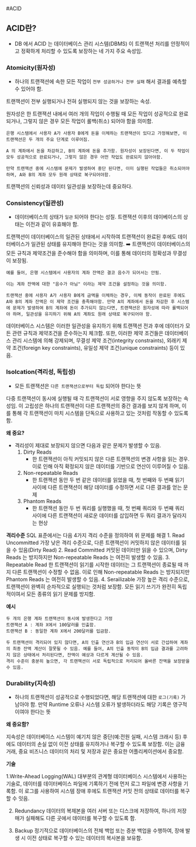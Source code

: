 #ACID

## ACID란?

* DB 에서 ACID 는 데이터베이스 관리 시스템(DBMS) 이 트랜잭션 처리를 안정적이고 정확하게 처리할 수 있도록 보장하는 네 가지 주요 속성임.


### Atomicity(원자성)

* 하나의 트랜잭션에 속한 모든 작업이 `전부 성공하거나 전부 실패` 해서 결과를 예측할 수 있어야 함.

트랜잭션이 전부 실행되거나 전혀 실행되지 않는 것을 보장하는 속성.

원자성은 한 트랜잭션 내에서 여러 개의 작업이 수행될 때 모든 작업이 성공적으로 완료되거나, 그렇지 않은 경우 모든 작업이 롤백(취소) 되어야 함을 의미함.

```text
은행 시스템에서 사용자 A가 사용자 B에게 돈을 이체하는 트랜잭션이 있다고 가정해보면, 이 트랜잭션은 두 개의 주요 단계로 이루어짐.

A 의 계좌에서 돈을 차감하고, B의 계좌에 돈을 추가함. 원자성이 보장된다면, 이 두 작업이 모두 성공적으로 완료되거나, 그렇지 않은 경우 어떤 작업도 완료되지 않아야함. 

만약 트랜잭션 중에 시스템에 문제가 발생하여 중단 된다면, 이미 실행된 작업들은 취소되어야 하며, A와 B의 계좌 모두 원래 상태로 복구되어야함.
```

트랜잭션의 신뢰성과 데이터 일관성을 보장하는데 중요하다.

### Consistency(일관성)

* 데이터베이스의 상태가 `일관` 되어야 한다는 성질. 트랜잭션 이후의 데이베이스의 상태는 이전과 같이 유효해야 함.

트랜잭션이 데이터베이스의 일관된 상태에서 시작하여 트랜잭션이 완료된 후에도 데이터베이스가 일관된 상태를 유지해야 한다는 것을 의미함.
➡️ 트랜잭션이 데이터베이스의 모든 규칙과 제약조건을 준수해야 함을 의미하며, 이를 통해 데이터의 정확성과 무결성이 보장됨.

```text
예를 들어, 은행 시스템에서 사용자의 계좌 잔액은 결코 음수가 되어서는 안됨.

이는 계좌 잔액에 대한 "음수가 아님" 이라는 제약 조건을 설정하는 것을 의미함.

트랜잭션 중에 사용자 A가 사용자 B에게 금액을 이체하는 경우, 이체 동작이 완료된 후에도 A와 B의 계좌 잔액은 이 제약 조건을 충족해야함. 만약 A의 계좌에서 돈을 차감한 후 시스템에 문제가 발생하여 B의 계좌에 돈이 추가되지 않는다면, 트랜잭션은 원자성에 따라 롤백되어야 하며, 일관성을 유지하기 위해 A의 계좌도 원래 상태로 복구되어야 함.
```

데이터베이스 시스템은 이러한 일관성을 유지하기 위해 트랜잭션 전과 후에 데이터가 모든 관련 규칙과 제약조건을 준수하는지 체크함. 또한, 이러한 제약 조건들은 데이터베이스 관리 시스템에 의해 강제되며, 무결성 제약 조건(integrity constraints), 외래키 제약 조건(foreign key constraints), 유일성 제약 조건(unique constraints) 등이 있음.

### Isolcation(격리성, 독립성)

* 모든 트랜잭션은 `다른 트랜잭션으로부터 독립` 되어야 한다는 뜻

다중 트랜잭션이 동시에 실행될 때 각 트랜잭션이 서로 영향을 주지 않도록 보장하는 속성임. 이 고립성은 하나의 트랜잭션이 다른 트랜잭션의 중간 결과를 보지 않게 하며, 이를 통해 각 트랜잭션이 마치 시스템을 단독으로 사용하고 있는 것처럼 작동할 수 있도록 함.

**왜 중요?**
* 격리성이 제대로 보장되지 않으면 다음과 같은 문제가 발생할 수 있음.
	1. Dirty Reads
		* 한 트랜잭션이 아직 커밋되지 않은 다른 트랜잭션의 변경 사항을 읽는 경우. 이로 인해 아직 확정되지 않은 데이터를 기반으로 연산이 이루어질 수 있음.
	2. Non-repeatable Reads
		* 한 트랜잭션 동안 두 번 같은 데이터를 읽었을 때, 첫 번째와 두 번째 읽기 사이에 다른 트랜잭션이 해당 데이터를 수정하면 서로 다른 결과를 얻는 문제
	3. Phantom Reads
		* 한 트랜잭션 동안 두 번 쿼리를 실행했을 때, 첫 번째 쿼리와 두 번째 쿼리 사이에 다른 트랜잭션이 새로운 데이터를 삽입하면 두 쿼리 결과가 달라지는 현상


**격리수준**
	SQL 표준에서는 다음 4가지 격리 수준을 정의하여 위 문제를 해결
	1. Read Uncommitted
		가장 낮은 격리 수준으로, 다른 트랜잭션이 커밋하지 않은 데이터를 읽을 수 있음(Dirty Read)
	2. Read Committed
		커밋된 데이터만 읽을 수 있으며, Dirty Reads 는 방지하지만 Non-repeatable Reads 는 여전히 발생할 수 있음.
	3. Repeatable Read
		한 트랜잭션이 읽기를 시작한 데이터는 그 트랜잭션이 종료될 때 까지 다른 트랜잭션이 수정할 수 없음. 이로 인해 Non-repeatable Reads 는 방지되지만 Phantom Reads 는 여전히 발생할 수 있음.
	4. Serailizable
		가장 높은 격리 수준으로, 트랜잭션이 완벽히 순차적으로 실행되는 것처럼 보장함. 모든 읽기 쓰기가 완전히 독립적이여서 모든 종류의 읽기 문제를 방지함.

**예시**
```text
두 개의 은행 계좌 트랜잭션이 동시에 발생한다고 가정
트랜잭션 A : 계좌 X에서 100달러를 인출함.
트랜잭션 B : 동일한 계좌 X에서 200달러를 입금함.

두 트랜잭션이 격리되어 있지 않다면, A의 인출 연산과 B의 입금 연산이 서로 간섭하여 계좌의 최종 잔액 계산이 잘못될 수 있음. 예를 들어, A의 인출 동작이 B의 입금 결과를 고려하지 않은 상태에서 처리된다면, 잔액이 예상과 다르게 계산될 수 있음.
격리 수준이 충분히 높으면, 각 트랜잭션이 서로 독립적으로 처리되어 올바른 잔액을 보장받을 수 있음.
```




### Durability(지속성)

* 하나의 트랜잭션이 성공적으로 수행되었다면, 해당 트랜잭션에 대한 `로그(기록)` 가 남아야 함. 만약 Runtime 오류나 시스템 오류가 발생하더라도 해당 기록은 영구적이여야 한다는 뜻

**왜 중요함?**

지속성은 데이터베이스 시스템이 예기치 않은 중단(예:전원 실패, 시스템 크래시 등) 후에도 데이터의 손실 없이 이전 상태를 유지하거나 복구할 수 있도록 보장함. 이는 금융 거래, 중요 비즈니스 데이터의 처리 및 저장과 같은 중요한 어플리케이션에서 중요함.


**기술**

1.Write-Ahead Logging(WAL)
	대부분의 관계형 데이터베이스 시스템에서 사용하는 기술로, 데이터를 데이터베이스 파일에 기록하기 전에 먼저 로그 파일에 변경 사항을 기록함. 이 로그를 사용하여 시스템 장애 후에도 트랜잭션 커밋 전의 상태로 데이터를 복구할 수 잇음.

2. Redundancy
	데이터의 복제본을 여러 서버 또는 디스크에 저장하여, 하나의 저장 매가 실패해도 다른 곳에서 데이터를 복구할 수 있도록 함.

3. Backup
	정기적으로 데이터베이스의 전체 백업 또는 증분 백업을 수행하여, 장애 발생 시 이전 상태로 복구할 수 있는 데이터의 복사본을 보유함.


